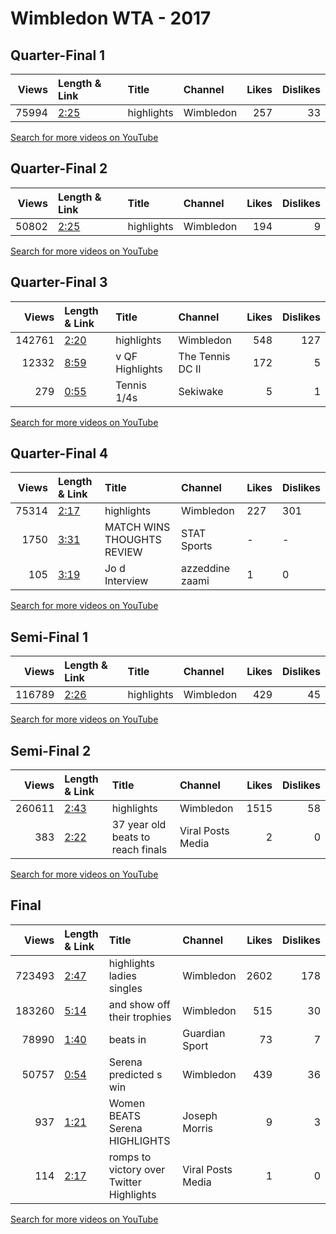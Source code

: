 
# Wimbledon WTA - 2017
    
## Quarter-Final 1
|   Views | Length & Link                                       | Title      | Channel   |   Likes |   Dislikes |
|--------:|:----------------------------------------------------|:-----------|:----------|--------:|-----------:|
|   75994 | [2:25](https://www.youtube.com/watch?v=2rpTOJo0jCY) | highlights | Wimbledon |     257 |         33 |

[Search for more videos on YouTube](https://www.youtube.com/results?search_query=%22wimbledon%22+%22Muguruza%22+%22Kuznetsova%22+%222017%22+%22highlights%22)     

## Quarter-Final 2
|   Views | Length & Link                                       | Title      | Channel   |   Likes |   Dislikes |
|--------:|:----------------------------------------------------|:-----------|:----------|--------:|-----------:|
|   50802 | [2:25](https://www.youtube.com/watch?v=zVk5czFzwFo) | highlights | Wimbledon |     194 |          9 |

[Search for more videos on YouTube](https://www.youtube.com/results?search_query=%22wimbledon%22+%22Rybarikova%22+%22Vandeweghe%22+%222017%22+%22highlights%22)     

## Quarter-Final 3
|   Views | Length & Link                                       | Title                | Channel          |   Likes |   Dislikes |
|--------:|:----------------------------------------------------|:---------------------|:-----------------|--------:|-----------:|
|  142761 | [2:20](https://www.youtube.com/watch?v=KOvIvEap22k) | highlights           | Wimbledon        |     548 |        127 |
|   12332 | [8:59](https://www.youtube.com/watch?v=xLcOUOGG0MQ) | v      QF Highlights | The Tennis DC II |     172 |          5 |
|     279 | [0:55](https://www.youtube.com/watch?v=uIRTN0YpTfk) | Tennis    1/4s       | Sekiwake         |       5 |          1 |

[Search for more videos on YouTube](https://www.youtube.com/results?search_query=%22wimbledon%22+%22Williams%22+%22Ostapenko%22+%222017%22+%22highlights%22)     

## Quarter-Final 4
|   Views | Length & Link                                       | Title                         | Channel         | Likes   | Dislikes   |
|--------:|:----------------------------------------------------|:------------------------------|:----------------|:--------|:-----------|
|   75314 | [2:17](https://www.youtube.com/watch?v=pnW5rSvm14U) | highlights                    | Wimbledon       | 227     | 301        |
|    1750 | [3:31](https://www.youtube.com/watch?v=VIfYCGdQVJU) | MATCH    WINS THOUGHTS REVIEW | STAT Sports     | -       | -          |
|     105 | [3:19](https://www.youtube.com/watch?v=GnURQK5SFeY) | Jo  d      Interview          | azzeddine zaami | 1       | 0          |

[Search for more videos on YouTube](https://www.youtube.com/results?search_query=%22wimbledon%22+%22Konta%22+%22Halep%22+%222017%22+%22highlights%22)     

## Semi-Final 1
|   Views | Length & Link                                       | Title      | Channel   |   Likes |   Dislikes |
|--------:|:----------------------------------------------------|:-----------|:----------|--------:|-----------:|
|  116789 | [2:26](https://www.youtube.com/watch?v=z6wchHwlqHg) | highlights | Wimbledon |     429 |         45 |

[Search for more videos on YouTube](https://www.youtube.com/results?search_query=%22wimbledon%22+%22Muguruza%22+%22Rybarikova%22+%222017%22+%22highlights%22)     

## Semi-Final 2
|   Views | Length & Link                                       | Title                                  | Channel           |   Likes |   Dislikes |
|--------:|:----------------------------------------------------|:---------------------------------------|:------------------|--------:|-----------:|
|  260611 | [2:43](https://www.youtube.com/watch?v=TmiBINrV7kU) | highlights                             | Wimbledon         |    1515 |         58 |
|     383 | [2:22](https://www.youtube.com/watch?v=Mj3uCFa2vQU) | 37 year old   beats    to reach finals | Viral Posts Media |       2 |          0 |

[Search for more videos on YouTube](https://www.youtube.com/results?search_query=%22wimbledon%22+%22Williams%22+%22Konta%22+%222017%22+%22highlights%22)     

## Final
|   Views | Length & Link                                       | Title                                       | Channel           |   Likes |   Dislikes |
|--------:|:----------------------------------------------------|:--------------------------------------------|:------------------|--------:|-----------:|
|  723493 | [2:47](https://www.youtube.com/watch?v=vInESnvjmF0) | highlights    ladies singles                | Wimbledon         |    2602 |        178 |
|  183260 | [5:14](https://www.youtube.com/watch?v=6FUI7aySdLA) | and   show off their   trophies             | Wimbledon         |     515 |         30 |
|   78990 | [1:40](https://www.youtube.com/watch?v=YWS-RtNX6hw) | beats   in                                  | Guardian Sport    |      73 |          7 |
|   50757 | [0:54](https://www.youtube.com/watch?v=3r3ccKlYZG4) | Serena  predicted  s   win                  | Wimbledon         |     439 |         36 |
|     937 | [1:21](https://www.youtube.com/watch?v=eTVqzTVYs2M) | Women   BEATS Serena  HIGHLIGHTS            | Joseph Morris     |       9 |          3 |
|     114 | [2:17](https://www.youtube.com/watch?v=djQ4lJZAMjc) | romps to victory over    Twitter Highlights | Viral Posts Media |       1 |          0 |

[Search for more videos on YouTube](https://www.youtube.com/results?search_query=%22wimbledon%22+%22Muguruza%22+%22Williams%22+%222017%22+%22highlights%22)     
